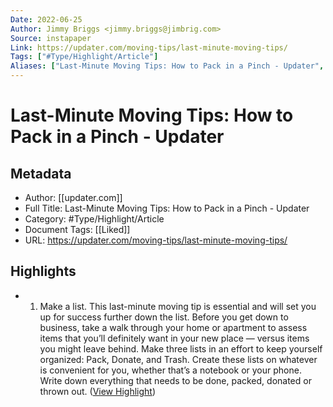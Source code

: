 ```yaml
---
Date: 2022-06-25
Author: Jimmy Briggs <jimmy.briggs@jimbrig.com>
Source: instapaper
Link: https://updater.com/moving-tips/last-minute-moving-tips/
Tags: ["#Type/Highlight/Article"]
Aliases: ["Last-Minute Moving Tips: How to Pack in a Pinch - Updater", "Last-Minute Moving Tips: How to Pack in a Pinch - Updater"]
---
```

# Last-Minute Moving Tips: How to Pack in a Pinch - Updater

## Metadata
- Author: [[updater.com]]
- Full Title: Last-Minute Moving Tips: How to Pack in a Pinch - Updater
- Category: #Type/Highlight/Article
- Document Tags: [[Liked]] 
- URL: https://updater.com/moving-tips/last-minute-moving-tips/

## Highlights
- 1. Make a list.
  This last-minute moving tip is essential and will set you up for success further down the list. Before you get down to business, take a walk through your home or apartment to assess items that you’ll definitely want in your new place — versus items you might leave behind. Make three lists in an effort to keep yourself organized: Pack, Donate, and Trash. Create these lists on whatever is convenient for you, whether that’s a notebook or your phone. Write down everything that needs to be done, packed, donated or thrown out. ([View Highlight](https://instapaper.com/read/1425715172/16843605))

